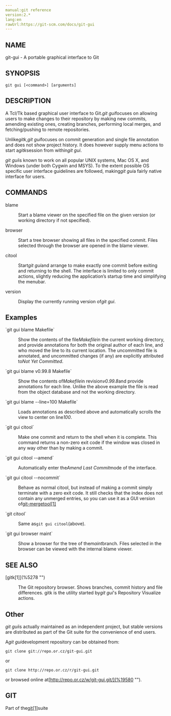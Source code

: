 ```yaml
---
manual:git reference
version:2.*
lang:en
rawUrl:https://git-scm.com/docs/git-gui
---
```



## NAME<a name="_name"></a>


git-gui - A portable graphical interface to Git





## SYNOPSIS<a name="_synopsis"></a>

```
git gui [<command>] [arguments]
```




## DESCRIPTION<a name="_description"></a>


A Tcl/Tk based graphical user interface to Git.<em>git gui</em>focuses on allowing users to make changes to their repository by making new commits, amending existing ones, creating branches, performing local merges, and fetching/pushing to remote repositories.




Unlike<em>gitk</em>,<em>git gui</em>focuses on commit generation and single file annotation and does not show project history. It does however supply menu actions to start a<em>gitk</em>session from within<em>git gui</em>.




<em>git gui</em>is known to work on all popular UNIX systems, Mac OS X, and Windows (under both Cygwin and MSYS). To the extent possible OS specific user interface guidelines are followed, making<em>git gui</em>a fairly native interface for users.





## COMMANDS<a name="_commands"></a>
<dl><dt id='git-gui-blame'>blame</dt><dd>

Start a blame viewer on the specified file on the given version (or working directory if not specified).

</dd><dt id='git-gui-browser'>browser</dt><dd>

Start a tree browser showing all files in the specified commit. Files selected through the browser are opened in the blame viewer.

</dd><dt id='git-gui-citool'>citool</dt><dd>

Start<em>git gui</em>and arrange to make exactly one commit before exiting and returning to the shell. The interface is limited to only commit actions, slightly reducing the application’s startup time and simplifying the menubar.

</dd><dt id='git-gui-version'>version</dt><dd>

Display the currently running version of<em>git gui</em>.

</dd></dl>



## Examples<a name="_examples"></a>
<dl><dt id='git-gui-codegitguiblameMakefilecode'>`git gui blame Makefile`</dt><dd>

Show the contents of the file<em>Makefile</em>in the current working directory, and provide annotations for both the original author of each line, and who moved the line to its current location. The uncommitted file is annotated, and uncommitted changes (if any) are explicitly attributed to<em>Not Yet Committed</em>.

</dd><dt id='git-gui-codegitguiblamev0998Makefilecode'>`git gui blame v0.99.8 Makefile`</dt><dd>

Show the contents of<em>Makefile</em>in revision<em>v0.99.8</em>and provide annotations for each line. Unlike the above example the file is read from the object database and not the working directory.

</dd><dt id='git-gui-codegitguiblame--line100Makefilecode'>`git gui blame --line=100 Makefile`</dt><dd>

Loads annotations as described above and automatically scrolls the view to center on line<em>100</em>.

</dd><dt id='git-gui-codegitguicitoolcode'>`git gui citool`</dt><dd>

Make one commit and return to the shell when it is complete. This command returns a non-zero exit code if the window was closed in any way other than by making a commit.

</dd><dt id='git-gui-codegitguicitool--amendcode'>`git gui citool --amend`</dt><dd>

Automatically enter the<em>Amend Last Commit</em>mode of the interface.

</dd><dt id='git-gui-codegitguicitool--nocommitcode'>`git gui citool --nocommit`</dt><dd>

Behave as normal citool, but instead of making a commit simply terminate with a zero exit code. It still checks that the index does not contain any unmerged entries, so you can use it as a GUI version of[git-mergetool[1]](%2263  "")

</dd><dt id='git-gui-codegitcitoolcode'>`git citool`</dt><dd>

Same as`git gui citool`(above).

</dd><dt id='git-gui-codegitguibrowsermaintcode'>`git gui browser maint`</dt><dd>

Show a browser for the tree of the<em>maint</em>branch. Files selected in the browser can be viewed with the internal blame viewer.

</dd></dl>



## SEE ALSO<a name="_see_also"></a>
<dl><dt id='git-gui-ahrefdocsgitkgitk1a'>[gitk[1]](%5278  "")</dt><dd>

The Git repository browser. Shows branches, commit history and file differences. gitk is the utility started by<em>git gui</em>&#39;s Repository Visualize actions.

</dd></dl>



## Other<a name="_other"></a>


<em>git gui</em>is actually maintained as an independent project, but stable versions are distributed as part of the Git suite for the convenience of end users.




A<em>git gui</em>development repository can be obtained from:



```
git clone git://repo.or.cz/git-gui.git
```




or



```
git clone http://repo.or.cz/r/git-gui.git
```




or browsed online at[http://repo.or.cz/w/git-gui.git/](%19580  "").





## GIT<a name="_git"></a>


Part of the[git[1]](%2248  "")suite





